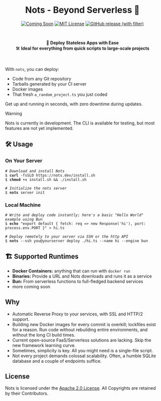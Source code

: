 <h1 align="center"> Nots - Beyond Serverless 🌟</h1>

<p align="center">
  <a href="https://github.com/yourrepo/nots"><img src="https://img.shields.io/badge/Status-Coming%20Soon-yellow.svg" alt="Coming Soon"></a>
  <a href="https://opensource.org/licenses/MIT"><img src="https://img.shields.io/badge/License-MIT-green.svg" alt="MIT License"></a>
  <a href="https://github.com/explodingcamera/nots/releases"><img alt="GitHub release (with filter)" src="https://img.shields.io/github/v/release/explodingcamera/nots?filter=nots-cli*&style=social"></a>
</p>

<br>

<p align="center">
    🚀 <strong>Deploy Stateless Apps with Ease</strong><br>
    🛠 <strong>Ideal for everything from quick scripts to large-scale projects</strong>
</p>

<br>

With `nots`, you can deploy:
- Code from any Git repository
- Tarballs generated by your CI server
- Docker images
- That fresh `a_random_project.ts` you just coded

Get up and running in seconds, with zero downtime during updates.

> [!WARNING]  
> Nots is currently in development. The CLI is available for testing, but most features are not yet implemented.

## 🛠 Usage
### On Your Server
<pre><code><i># Download and install Nots</i>
$ <b>curl</b> -fsSLO https://nots.dev/install.sh
$ <b>chmod</b> +x install.sh && ./install.sh

<i># Initialize the nots server</i>
$ <b>nots</b> server init
</code></pre>

### Local Machine
<pre><code><i># Write and deploy code instantly; here's a basic "Hello World" example using Bun</i>
$ <b>echo</b> "export default { fetch: req => new Response('hi'), port: process.env.PORT }" > hi.ts

<i># Deploy remotely to your server via SSH or the http API</i>
$ <b>nots</b> --ssh you@yourserver deploy ./hi.ts --name hi --engine bun
</code></pre>

## 🏗 Supported Runtimes
- **Docker Containers:** anything that can run with `docker run`
- **Binaries:** Provide a URL and Nots downloads and runs it as a service
- **Bun:** From serverless functions to full-fledged backend services
- more coming soon

## Why
* Automatic Reverse Proxy to your services, with SSL and HTTP/2 support.
* Building new Docker images for every commit is overkill; lockfiles exist for a reason. Run code without rebuilding entire environments, and without the long CI build times.
* Current open-source FaaS/Serverless solutions are lacking. Skip the new framework learning curve.
* Sometimes, simplicity is key. All you might need is a single-file script.
* Not every project demands colossal scalability. Often, a humble SQLite database and a couple of endpoints suffice.

## License

Nots is licensed under the [Apache 2.0 License](./LICENSE). All Copyrights are retained by their Contributors.